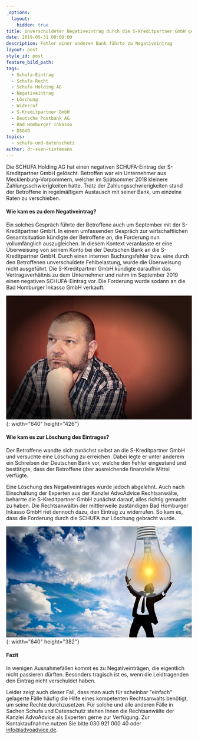 ```yaml
---
_options:
  layout:
    hidden: true
title: Unverschuldeter Negativeintrag durch die S-Kreditpartner GmbH gelöscht
date: 2019-05-31 00:00:00
description: Fehler einer anderen Bank führte zu Negativeintrag
layout: post
style_id: post
feature_bild_path:
tags:
  - Schufa-Eintrag
  - Schufa-Recht
  - Schufa Holding AG
  - Negativeintrag
  - Löschung
  - Widerruf
  - S-Kreditpartner GmbH
  - Deutsche Postbank AG
  - Bad Homburger Inkasso
  - DSGVO
topics:
  - schufa-und-datenschutz
author: dr-sven-tintemann
---
```


Die SCHUFA Holding AG hat einen negativen SCHUFA-Eintrag der S-Kreditpartner GmbH gel&ouml;scht. Betroffen war ein Unternehmer aus Mecklenburg-Vorpommern, welcher im Sp&auml;tsommer 2018 kleinere Zahlungsschwierigkeiten hatte. Trotz der Zahlungsschwierigkeiten stand der Betroffene in regelm&auml;&szlig;igem Austausch mit seiner Bank, um einzelne Raten zu verschieben.

#### Wie kam es zu dem Negativeintrag?

Ein solches Gespr&auml;ch f&uuml;hrte der Betroffene auch um September mit der S-Kreditpartner GmbH. In einem umfassenden Gespr&auml;ch zur wirtschaftlichen Gesamtsituation k&uuml;ndigte der Betroffene an, die Forderung nun vollumf&auml;nglich auszugleichen. In diesem Kontext veranlasste er eine &Uuml;berweisung von seinem Konto bei der Deutschen Bank an die S-Kreditpartner GmbH. Durch einen internen Buchungsfehler bzw. eine durch den Betroffenen unverschuldete Fehlbelastung, wurde die &Uuml;berweisung nicht ausgef&uuml;hrt. Die S-Kreditpartner GmbH k&uuml;ndigte daraufhin das Vertragsverh&auml;ltnis zu dem Unternehmer und nahm im September 2019 einen negativen SCHUFA-Eintrag vor. Die Forderung wurde sodann an die Bad Homburger Inkasso GmbH verkauft.

![Sorgenvoll - Foto Pixabay](/uploads/thinking-277071-640-2.jpg "Negativeintrag bereitet Sorgen"){: width="640" height="426"}

#### Wie kam es zur L&ouml;schung des Eintrages?

Der Betroffene wandte sich zun&auml;chst selbst an die S-Kreditpartner GmbH und versuchte eine L&ouml;schung zu erreichen. Dabei legte er unter anderem ein Schreiben der Deutschen Bank vor, welche den Fehler eingestand und best&auml;tigte, dass der Betroffene &uuml;ber ausreichende finanzielle Mittel verf&uuml;gte.

Eine L&ouml;schung des Negativeintrages wurde jedoch abgelehnt. Auch nach Einschaltung der Experten aus der Kanzlei AdvoAdvice Rechtsanw&auml;lte, beharrte die S-Kreditpartner GmbH zun&auml;chst darauf, alles richtig gemacht zu haben. Die Rechtsanw&auml;ltin der mittlerweile zust&auml;ndigen Bad Homburger Inkasso GmbH riet dennoch dazu, den Eintrag zu widerrufen. So kam es, dass die Forderung durch die SCHUFA zur L&ouml;schung gebracht wurde.

![Erkenntnis - Foto Pixabay](/uploads/person-3062271-640-4.jpg "Neuer Durchblick bei Negativeinträgen"){: width="640" height="382"}

#### Fazit

In wenigen Ausnahmef&auml;llen kommt es zu Negativeintr&auml;gen, die eigentlich nicht passieren d&uuml;rften. Besonders tragisch ist es, wenn die Leidtragenden den Eintrag nicht verschuldet haben.

Leider zeigt auch dieser Fall, dass man auch f&uuml;r scheinbar "einfach" gelagerte F&auml;lle h&auml;ufig die Hilfe eines kompetenten Rechtsanwalts ben&ouml;tigt, um seine Rechte durchzusetzen. F&uuml;r solche und alle anderen F&auml;lle in Sachen Schufa und Datenschutz stehen Ihnen die Rechtsanw&auml;lte der Kanzlei AdvoAdvice als Experten gerne zur Verf&uuml;gung. Zur Kontaktaufnahme nutzen Sie bitte 030 921 000 40 oder info@advoadvice.de.